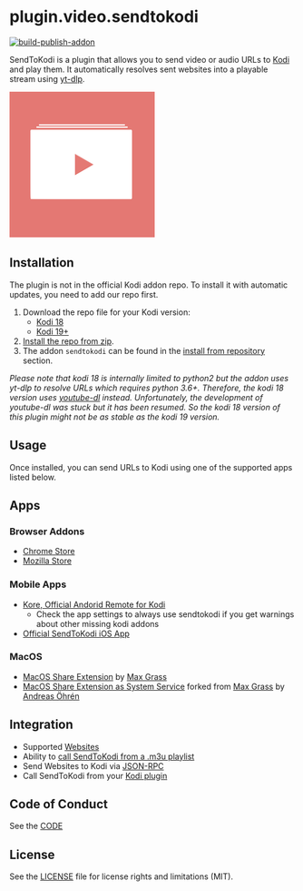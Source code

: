 # plugin.video.sendtokodi

[![build-publish-addon](https://github.com/firsttris/plugin.video.sendtokodi/actions/workflows/build-publish.yml/badge.svg)](https://github.com/firsttris/plugin.video.sendtokodi/actions/workflows/build-publish.yml)

SendToKodi is a plugin that allows you to send video or audio URLs to [Kodi](https://kodi.tv) and play them. It automatically resolves sent websites into a playable stream using [yt-dlp](https://github.com/yt-dlp/yt-dlp). 

![SendToKodi Logo](https://github.com/firsttris/repository.sendtokodi/raw/master/repository.sendtokodi/icon.png)

## Installation 

The plugin is not in the official Kodi addon repo. To install it with automatic updates, you need to add our repo first. 

1. Download the repo file for your Kodi version:
   - [Kodi 18](https://github.com/firsttris/repository.sendtokodi/raw/master/repository.sendtokodi/repository.sendtokodi-0.0.1.zip)
   - [Kodi 19+](https://github.com/firsttris/repository.sendtokodi.python3/raw/master/repository.sendtokodi.python3/repository.sendtokodi.python3-1.0.0.zip)
2. [Install the repo from zip](https://kodi.wiki/view/Add-on_manager).
3. The addon `sendtokodi` can be found in the [install from repository](https://kodi.wiki/view/Add-on_manager) section.

*Please note that kodi 18 is internally limited to python2 but the addon uses yt-dlp to resolve URLs which requires python 3.6+. Therefore, the kodi 18 version uses [youtube-dl](https://youtube-dl.org/) instead. Unfortunately, the development of youtube-dl was stuck but it has been resumed. So the kodi 18 version of this plugin might not be as stable as the kodi 19 version.*

## Usage

Once installed, you can send URLs to Kodi using one of the supported apps listed below.

## Apps

### Browser Addons
- [Chrome Store](https://chrome.google.com/webstore/detail/sendtokodi/gbcpfpcacakaadapjcdchbdmdnfbnbaf)
- [Mozilla Store](https://addons.mozilla.org/de/firefox/addon/sendtokodi/)

### Mobile Apps
- [Kore, Official Andorid Remote for Kodi](https://play.google.com/store/apps/details?id=org.xbmc.kore&hl=de&gl=US)
  - Check the app settings to always use sendtokodi if you get warnings about other missing kodi addons  
- [Official SendToKodi iOS App](https://itunes.apple.com/de/app/sendtokodi/id1113517603?mt=8)

### MacOS
- [MacOS Share Extension](https://github.com/maxgrass/SendToKodi/releases) by [Max Grass](https://github.com/maxgrass)
- [MacOS Share Extension as System Service](https://github.com/anohren/SendToKodi) forked from [Max Grass](https://github.com/maxgrass) by [Andreas Öhrén](https://github.com/anohren) 

## Integration
- Supported [Websites](https://github.com/yt-dlp/yt-dlp/blob/master/supportedsites.md)
- Ability to [call SendToKodi from a .m3u playlist](./playlist-example.m3u)
- Send Websites to Kodi via [JSON-RPC](./docs/DEVELOPMENT.md#Example-JSON-Request)
- Call SendToKodi from your [Kodi plugin](./docs/DEVELOPMENT.md#Call-SendToKodi-Plugin-from-Kodi)

## Code of Conduct
See the [CODE](CODE_OF_CONDUCT.md)

## License
See the [LICENSE](LICENSE.md) file for license rights and limitations (MIT).
